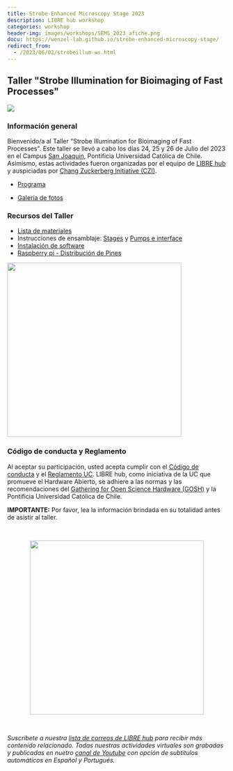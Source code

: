 ```yaml
---
title: Strobe-Enhanced Microscopy Stage 2023
description: LIBRE hub workshop
categories: workshop
header-img: images/workshops/SEMS_2023_afiche.png
docu: https://wenzel-lab.github.io/strobe-enhanced-microscopy-stage/
redirect_from:
  - /2023/06/02/strobeillum-ws.html
---
```


## Taller "Strobe Illumination for Bioimaging of Fast Processes"

<img src="{{site.baseurl}}/images/others/SEMS_3.jpg" data-action="zoom">

### Información general

Bienvenido/a al Taller "Strobe Illumination for Bioimaging of Fast Processes". Este taller se llevó a cabo los días 24, 25 y 26 de Julio del 2023 en el Campus [San Joaquin](https://www.uc.cl/universidad/nuestros-campus/san-joaquin/), Pontificia Universidad Católica de Chile. Asimismo, estas actividades fueron organizadas por el equipo de [LIBRE hub](https://librehub.github.io/people/) y auspiciadas por [Chang Zuckerberg Initiative (CZI)](https://chanzuckerberg.com/).

- [Programa](/workshops/SEMS_2023/program/)
<!-- - [Lugar del Taller](/workshops/SEMS_2023/place/)-->
- [Galería de fotos](https://www.flickr.com/people/197037882@N02/)

### Recursos del Taller

- [Lista de materiales](https://wenzel-lab.github.io/strobe-enhanced-microscopy-stage/3-level-station_BOM.html)
- Instrucciones de ensamblaje:
  [Stages](https://wenzel-lab.github.io/strobe-enhanced-microscopy-stage/) y [Pumps e interface](https://wenzel-lab.github.io/syringe-pumps-and-controller/)
- [Instalación de software](https://wenzel-lab.github.io/strobe-enhanced-microscopy-stage/software/software-installation.html)
- [Raspberry pi - Distribución de Pines](https://pinout.xyz/)

<img align="center" src="/images/others/stage.png" height=400>

<br>

### Código de conducta y Reglamento

Al aceptar su participación, usted acepta cumplir con el [Código de conducta](https://openhardware.science/gosh-2017/gosh-code-of-conduct/) y el [Reglamento UC](https://www.ing.uc.cl/electrica/wp-content/uploads/2020/09/reglamento-laboratorio-de-fabricacin-de-ingeniera-elctrica-fablabv3.pdf). LIBRE hub, como iniciativa de la UC que promueve el Hardware Abierto, se adhiere a las normas y las recomendaciones del [Gathering for Open Science Hardware (GOSH)](https://openhardware.science/) y la Pontificia Universidad Católica de Chile.

**IMPORTANTE:** Por favor, lea la información brindada en su totalidad antes de asistir al taller.

<br>

<p align="center">
<img src="{{site.baseurl}}/images/workshops/SEMS_2023_afiche.png" height=400>
</p>

<br>

*Suscribete a nuestra [lista de correos de LIBRE hub](https://mailchi.mp/2efa11be3d6b/libre_hub) para recibir más contenido relacionado. Todas nuestras actividades virtuales son grabadas y publicadas en nuetro [canal de Youtube](https://www.youtube.com/channel/UCKaffupDA8KKrDE0rd668Xw) con opción de subtítulos automáticos en Español y Portugués.*
